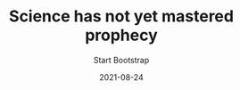 ---
title: Science has not yet mastered prophecy
description: We predict too much for the next year and yet far too little for the next ten
author: Start Bootstrap
featured_image: /assets/img/post-bg.jpg
date: 2021-08-24
draft: true
page_type: post
---
